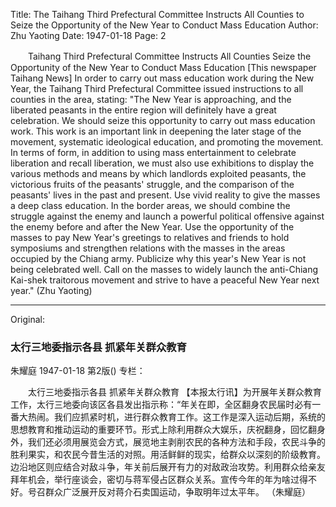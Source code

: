 Title: The Taihang Third Prefectural Committee Instructs All Counties to Seize the Opportunity of the New Year to Conduct Mass Education
Author: Zhu Yaoting
Date: 1947-01-18
Page: 2

　　Taihang Third Prefectural Committee Instructs All Counties
    Seize the Opportunity of the New Year to Conduct Mass Education
    [This newspaper Taihang News] In order to carry out mass education work during the New Year, the Taihang Third Prefectural Committee issued instructions to all counties in the area, stating: "The New Year is approaching, and the liberated peasants in the entire region will definitely have a great celebration. We should seize this opportunity to carry out mass education work. This work is an important link in deepening the later stage of the movement, systematic ideological education, and promoting the movement. In terms of form, in addition to using mass entertainment to celebrate liberation and recall liberation, we must also use exhibitions to display the various methods and means by which landlords exploited peasants, the victorious fruits of the peasants' struggle, and the comparison of the peasants' lives in the past and present. Use vivid reality to give the masses a deep class education. In the border areas, we should combine the struggle against the enemy and launch a powerful political offensive against the enemy before and after the New Year. Use the opportunity of the masses to pay New Year's greetings to relatives and friends to hold symposiums and strengthen relations with the masses in the areas occupied by the Chiang army. Publicize why this year's New Year is not being celebrated well. Call on the masses to widely launch the anti-Chiang Kai-shek traitorous movement and strive to have a peaceful New Year next year."
                (Zhu Yaoting)



<hr /> 

Original: 


### 太行三地委指示各县  抓紧年关群众教育
朱耀庭
1947-01-18
第2版()
专栏：

　　太行三地委指示各县
    抓紧年关群众教育
    【本报太行讯】为开展年关群众教育工作，太行三地委向该区各县发出指示称：“年关在即，全区翻身农民届时必有一番大热闹。我们应抓紧时机，进行群众教育工作。这工作是深入运动后期，系统的思想教育和推动运动的重要环节。形式上除利用群众大娱乐，庆祝翻身，回忆翻身外，我们还必须用展览会方式，展览地主剥削农民的各种方法和手段，农民斗争的胜利果实，和农民今昔生活的对照。用活鲜鲜的现实，给群众以深刻的阶级教育。边沿地区则应结合对敌斗争，年关前后展开有力的对敌政治攻势。利用群众给亲友拜年机会，举行座谈会，密切与蒋军侵占区群众关系。宣传今年的年为啥过得不好。号召群众广泛展开反对蒋介石卖国运动，争取明年过太平年。
                （朱耀庭）
